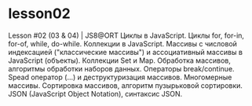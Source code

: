 # lesson02
Lesson #02 (03 &amp; 04) | JS8@ORT
Циклы в JavaScript. Циклы for, for-in, for-of, while, do-while. Коллекции в JavaScript. Массивы с числовой индексацией ("классические массивы") и ассоциативный массивы в JavaScript (объекты). Коллекции Set и Map. Обработка массивов, алгоритмы обработки наборов данных. Операторы break/continue. Spead оператор (...) и деструктуризация массивов. Многомерные массивы. Сортировка массивов, алгоритм пузырьковой сортировки. JSON (JavaScript Object Notation), синтаксис JSON.
